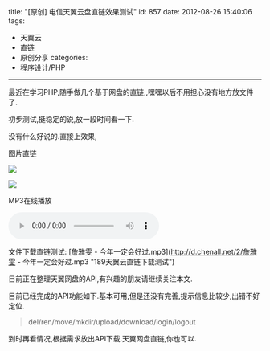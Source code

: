 title: "[原创] 电信天翼云盘直链效果测试"
id: 857
date: 2012-08-26 15:40:06
tags: 
- 天翼云
- 直链
- 原创分享
categories: 
- 程序设计/PHP
---

最近在学习PHP,随手做几个基于网盘的直链,,嘿嘿以后不用担心没有地方放文件了.

初步测试,挺稳定的说,放一段时间看一下.

没有什么好说的.直接上效果,

图片直链

[![](http://d.chenall.net/2/9lightning9.jpg)](http://d.chenall.net/2/9lightning9.jpg)

[![](http://d.chenall.net/2/8lightning8.jpg)](http://d.chenall.net/2/8lightning8.jpg)

MP3在线播放

<audio controls="controls" loop="loop" src="http://d.chenall.net/2/詹雅雯 - 今年一定会好过.mp3">你的浏览器不给力呀，要支持html5的才行喔。建议试试chrome。</audio>

文件下载直链测试: [詹雅雯 - 今年一定会好过.mp3](http://d.chenall.net/2/詹雅雯 - 今年一定会好过.mp3 "189天翼云直链下载测试")

目前正在整理天翼网盘的API,有兴趣的朋友请继续关注本文.

目前已经完成的API功能如下.基本可用,但是还没有完善,提示信息比较少,出错不好定位.
>del/ren/move/mkdir/upload/download/login/logout

到时再看情况,根据需求放出API下载.天翼网盘直链,你也可以.
